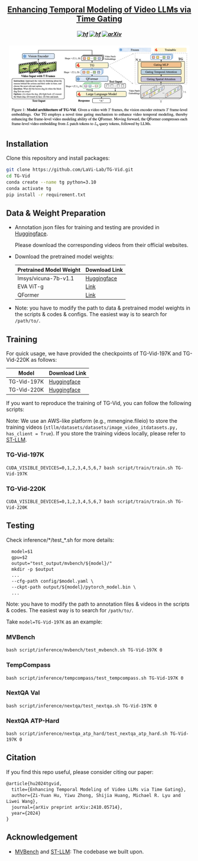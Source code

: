 <h2 align="center"> <a href="https://arxiv.org/abs/2410.05714">Enhancing Temporal Modeling of Video LLMs via Time Gating</a></h2>

<h5 align=center>

[![hf](https://img.shields.io/badge/🤗-TGVid197K-blue.svg)](https://huggingface.co/HenryHZY/TG-Vid-197K)
[![hf](https://img.shields.io/badge/🤗-TGVid220K-blue.svg)](https://huggingface.co/HenryHZY/TG-Vid-220K)
[![arXiv](https://img.shields.io/badge/Arxiv-2410.05714-b31b1b.svg?logo=arXiv)](https://arxiv.org/abs/2410.05714)
</h5>

<p align="center">
<img src="figure/Overview.png" width=97% height=97%
class="center">
</p>


## Installation

Clone this repository and install packages:

```bash
git clone https://github.com/LaVi-Lab/TG-Vid.git
cd TG-Vid
conda create --name tg python=3.10
conda activate tg
pip install -r requirement.txt
```

## Data & Weight Preparation
- Annotation json files for training and testing are provided in [Huggingface](https://huggingface.co/datasets/HenryHZY/Data-TG-Vid). 

  Please download the corresponding videos from their official websites.

- Download the pretrained model weights:

  | Pretrained Model Weight                      | Download Link                                                |
  | -------------------------- | ------------------------------------------------------------ |
  | lmsys/vicuna-7b-v1.1 | [Huggingface](https://huggingface.co/lmsys/vicuna-7b-v1.1) |
  | EVA ViT-g | [Link](https://storage.googleapis.com/sfr-vision-language-research/LAVIS/models/BLIP2/eva_vit_g.pth) |
  | QFormer | [Link](https://storage.googleapis.com/sfr-vision-language-research/LAVIS/models/InstructBLIP/instruct_blip_vicuna7b_trimmed.pth) |

-  Note: you have to modify the path to data & pretrained model weights in the scripts & codes & configs. The easiest way is to search for `/path/to/`.


## Training

For quick usage, we have provided the checkpoints of TG-Vid-197K and TG-Vid-220K as follows:

| Model                      | Download Link                                                |
| -------------------------- | ------------------------------------------------------------ |
| TG-Vid-197K                          | [Huggingface](https://huggingface.co/HenryHZY/TG-Vid-197K) |
| TG-Vid-220K                           | [Huggingface](https://huggingface.co/HenryHZY/TG-Vid-220K) |

If you want to reproduce the training of TG-Vid, you can follow the following scripts:

Note: We use an AWS-like platform (e.g., mmengine.fileio) to store the training videos (`stllm/datasets/datasets/image_video_itdatasets.py, has_client = True`). If you store the training videos locally, please refer to [ST-LLM](https://github.com/TencentARC/ST-LLM/blob/main/trainval.md).

### TG-Vid-197K

```
CUDA_VISIBLE_DEVICES=0,1,2,3,4,5,6,7 bash script/train/train.sh TG-Vid-197K
```

### TG-Vid-220K

```
CUDA_VISIBLE_DEVICES=0,1,2,3,4,5,6,7 bash script/train/train.sh TG-Vid-220K
```

## Testing
Check inference/\*/test_\*.sh for more details:
```
  model=$1
  gpu=$2
  output="test_output/mvbench/${model}/"
  mkdir -p $output
  ...
  --cfg-path config/$model.yaml \
  --ckpt-path output/${model}/pytorch_model.bin \
  ...
```

Note: you have to modify the path to annotation files & videos in the scripts & codes. The easiest way is to search for `/path/to/`.

Take `model=TG-Vid-197K` as an example:

### MVBench
```
bash script/inference/mvbench/test_mvbench.sh TG-Vid-197K 0
```

### TempCompass
```
bash script/inference/tempcompass/test_tempcompass.sh TG-Vid-197K 0
```

### NextQA Val
```
bash script/inference/nextqa/test_nextqa.sh TG-Vid-197K 0
```

### NextQA ATP-Hard
```
bash script/inference/nextqa_atp_hard/test_nextqa_atp_hard.sh TG-Vid-197K 0
```


## Citation
If you find this repo useful, please consider citing our paper:
```
@article{hu2024tgvid,
  title={Enhancing Temporal Modeling of Video LLMs via Time Gating},
  author={Zi-Yuan Hu, Yiwu Zhong, Shijia Huang, Michael R. Lyu and Liwei Wang},
  journal={arXiv preprint arXiv:2410.05714},
  year={2024}
}
```

## Acknowledgement
* [MVBench](https://github.com/OpenGVLab/Ask-Anything/tree/main/video_chat2) and [ST-LLM](https://github.com/farewellthree/ST-LLM): The codebase we built upon.
